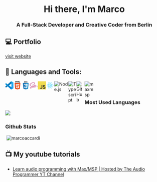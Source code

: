 <h1 align="center">Hi there, I'm Marco</h1>
<h3 align="center">A Full-Stack Developer and Creative Coder from Berlin</h3>

## 💻 Portfolio
<a href="www.anecoica.net" target="blank">visit website</a>


## 💎 Languages and Tools:

<img align="left" alt="Visual Studio Code" width="26px"     src="https://raw.githubusercontent.com/github/explore/80688e429a7d4ef2fca1e82350fe8e3517d3494d/topics/visual-studio-code/visual-studio-code.png" />

<img align="left" alt="HTML5" width="26px" src="https://raw.githubusercontent.com/github/explore/80688e429a7d4ef2fca1e82350fe8e3517d3494d/topics/html/html.png" />

<img align="left" alt="CSS3" width="26px" src="https://raw.githubusercontent.com/github/explore/80688e429a7d4ef2fca1e82350fe8e3517d3494d/topics/css/css.png" />

<img align="left" alt="Sass" width="26px" src="https://raw.githubusercontent.com/github/explore/80688e429a7d4ef2fca1e82350fe8e3517d3494d/topics/sass/sass.png" />

<img align="left" alt="JavaScript" width="26px" src="https://raw.githubusercontent.com/github/explore/80688e429a7d4ef2fca1e82350fe8e3517d3494d/topics/javascript/javascript.png" />

<img align="left" alt="React" width="26px" src="https://raw.githubusercontent.com/github/explore/80688e429a7d4ef2fca1e82350fe8e3517d3494d/topics/react/react.png" />

<img align="left" alt="Node.js" width="45px" src="https://upload.wikimedia.org/wikipedia/commons/thumb/d/d9/Node.js_logo.svg/2560px-Node.js_logo.svg.png" />

<img align="left" alt="Typescript" width="26px" src="https://www.svgrepo.com/show/303600/typescript-logo.svg" />

<img align="left" alt="GitHub" width="26px" src="https://www.vectorlogo.zone/logos/git-scm/git-scm-icon.svg" />

<img align="left" alt="maxmsp"  width="35px" src="https://avatars.githubusercontent.com/u/1863807?s=200&v=4" />


<br />
<br />

###  Most Used Languages</summary>
<img src="https://github-readme-stats.vercel.app/api/top-langs/?username=marcoaccardi&layout=compact&theme=dark" >

###  Github Stats</summary>
<p>&nbsp;<img align="center" src="https://github-readme-stats.vercel.app/api?username=marcoaccardi&show_icons=true&theme=dark&title_color=ffffff&text_color=888686&locale=en" alt="marcoaccardi" /></p>

## 📺 My youtube tutorials

<!-- YOUTUBE:START -->
- [Learn audio programming with Max/MSP | Hosted by The Audio Programmer YT Channel](https://www.youtube.com/watch?v=mACJ9yQ61Y8&list=PLLgJJsrdwhPzu0ygi51a55Iw23lm8bWBB)


<!--
**marcoaccardi/marcoaccardi** is a ✨ _special_ ✨ repository because its `README.md` (this file) appears on your GitHub profile.

Here are some ideas to get you started:

- 🔭 I’m currently working on ...
- 🌱 I’m currently learning ...
- 👯 I’m looking to collaborate on ...
- 🤔 I’m looking for help with ...
- 💬 Ask me about ...
- 📫 How to reach me: ...
- 😄 Pronouns: ...
- ⚡ Fun fact: ...
-->
